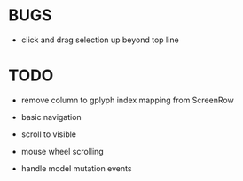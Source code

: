 # BUGS

- click and drag selection up beyond top line


# TODO

- remove column to gplyph index mapping from ScreenRow

- basic navigation
- scroll to visible
- mouse wheel scrolling
- handle model mutation events
